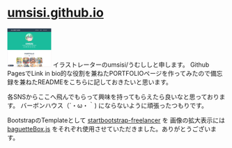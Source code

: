 # [umsisi.github.io](https://umsisi.github.io/)
<img src="./img/umss20241128035025.png" width="20%" alt="screenshot">
イラストレーターのumsisi/うむししと申します。
Github PagesでLink in bio的な役割を兼ねたPORTFOLIOページを作ってみたので備忘録を兼ねたREADMEをこちらに記しておきたいと思います。

各SNSからここへ飛んでもらって興味を持ってもらえたら良いなと思っております。
バーボンハウス（´・ω・｀) にならないように頑張ったつもりです。

BootstrapのTemplateとして [startbootstrap-freelancer](https://github.com/StartBootstrap/startbootstrap-freelancer) を
画像の拡大表示には [baguetteBox.js](https://github.com/feimosi/baguetteBox.jsr) をそれぞれ使用させていただきました。ありがとうございます。
